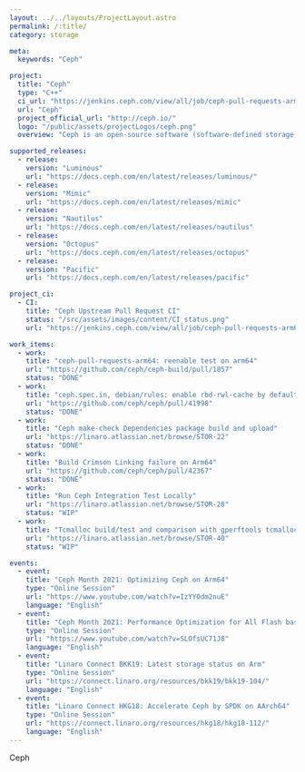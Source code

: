 ```yaml
---
layout: ../../layouts/ProjectLayout.astro
permalink: /:title/
category: storage

meta:
  keywords: "Ceph"

project:
  title: "Ceph"
  type: "C++"
  ci_url: "https://jenkins.ceph.com/view/all/job/ceph-pull-requests-arm64/"
  url: "Ceph"
  project_official_url: "http://ceph.io/"
  logo: "/public/assets/projectLogos/ceph.png"
  overview: "Ceph is an open-source software (software-defined storage) storage platform, implements object storage on a single distributed computer cluster, and provides 3-in-1 interfaces for object-, block- and file-level storage. Ceph aims primarily for completely distributed operation without a single point of failure, scalable to the exabyte level, and freely available. Ceph replicates data and makes it fault-tolerant, using commodity hardware, Ethernet IP and requiring no specific hardware support. The Ceph’s system offers disaster recovery and data redundancy through techniques such as replication, erasure coding, snapshots and storage cloning. As a result of its design, the system is both self-healing and self-managing, aiming to minimize administration time and other costs."

supported_releases:
  - release:
    version: "Luminous"
    url: "https://docs.ceph.com/en/latest/releases/luminous/"
  - release:
    version: "Mimic"
    url: "https://docs.ceph.com/en/latest/releases/mimic"
  - release:
    version: "Nautilus"
    url: "https://docs.ceph.com/en/latest/releases/nautilus"
  - release:
    version: "Octopus"
    url: "https://docs.ceph.com/en/latest/releases/octopus"
  - release:
    version: "Pacific"
    url: "https://docs.ceph.com/en/latest/releases/pacific"

project_ci:
  - CI:
    title: "Ceph Upstream Pull Request CI"
    status: "/src/assets/images/content/CI_status.png"
    url: "https://jenkins.ceph.com/view/all/job/ceph-pull-requests-arm64/"

work_items:
  - work:
    title: "ceph-pull-requests-arm64: reenable test on arm64"
    url: "https://github.com/ceph/ceph-build/pull/1857"
    status: "DONE"
  - work:
    title: "ceph.spec.in, debian/rules: enable rbd-rwl-cache by default"
    url: "https://github.com/ceph/ceph/pull/41998"
    status: "DONE"
  - work:
    title: "Ceph make-check Dependencies package build and upload"
    url: "https://linaro.atlassian.net/browse/STOR-22"
    status: "DONE"
  - work:
    title: "Build Crimson Linking failure on Arm64"
    url: "https://github.com/ceph/ceph/pull/42367"
    status: "DONE"
  - work:
    title: "Run Ceph Integration Test Locally"
    url: "https://linaro.atlassian.net/browse/STOR-28"
    status: "WIP"
  - work:
    title: "Tcmalloc build/test and comparison with gperftools tcmalloc funtion"
    url: "https://linaro.atlassian.net/browse/STOR-40"
    status: "WIP"

events:
  - event:
    title: "Ceph Month 2021: Optimizing Ceph on Arm64"
    type: "Online Session"
    url: "https://www.youtube.com/watch?v=IzYYOdm2nuE"
    language: "English"
  - event:
    title: "Ceph Month 2021: Performance Optimization for All Flash based on aarch64"
    type: "Online Session"
    url: "https://www.youtube.com/watch?v=SLOfsUC71J8"
    language: "English"
  - event:
    title: "Linaro Connect BKK19: Latest storage status on Arm"
    type: "Online Session"
    url: "https://connect.linaro.org/resources/bkk19/bkk19-104/"
    language: "English"
  - event:
    title: "Linaro Connect HKG18: Accelerate Ceph by SPDK on AArch64"
    type: "Online Session"
    url: "https://connect.linaro.org/resources/hkg18/hkg18-112/"
    language: "English"
---
```


<p>Ceph</p>
